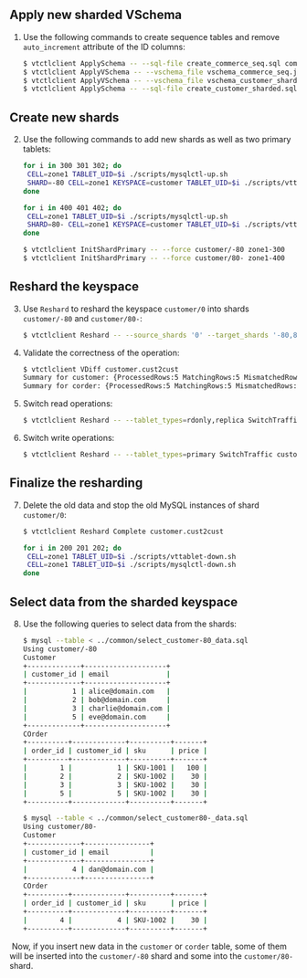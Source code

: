 ## Apply new sharded VSchema

1. Use the following commands to create sequence tables and remove `auto_increment` attribute of the ID columns:

   ```bash
   $ vtctlclient ApplySchema -- --sql-file create_commerce_seq.sql commerce
   $ vtctlclient ApplyVSchema -- --vschema_file vschema_commerce_seq.json commerce
   $ vtctlclient ApplyVSchema -- --vschema_file vschema_customer_sharded.json customer
   $ vtctlclient ApplySchema -- --sql-file create_customer_sharded.sql customer
   ```

## Create new shards

2. Use the following commands to add new shards as well as two primary tablets:

   ```bash
   for i in 300 301 302; do
    CELL=zone1 TABLET_UID=$i ./scripts/mysqlctl-up.sh
    SHARD=-80 CELL=zone1 KEYSPACE=customer TABLET_UID=$i ./scripts/vttablet-up.sh
   done
   
   for i in 400 401 402; do
    CELL=zone1 TABLET_UID=$i ./scripts/mysqlctl-up.sh
    SHARD=80- CELL=zone1 KEYSPACE=customer TABLET_UID=$i ./scripts/vttablet-up.sh
   done
   
   $ vtctlclient InitShardPrimary -- --force customer/-80 zone1-300
   $ vtctlclient InitShardPrimary -- --force customer/80- zone1-400
   ```

## Reshard the keyspace

3. Use `Reshard` to reshard the keyspace `customer/0` into shards `customer/-80` and `customer/80-`:

   ```bash
   $ vtctlclient Reshard -- --source_shards '0' --target_shards '-80,80-' Create customer.cust2cust
   ```

4. Validate the correctness of the operation:

   ```bash
   $ vtctlclient VDiff customer.cust2cust
   Summary for customer: {ProcessedRows:5 MatchingRows:5 MismatchedRows:0 ExtraRowsSource:0 ExtraRowsTarget:0}
   Summary for corder: {ProcessedRows:5 MatchingRows:5 MismatchedRows:0 ExtraRowsSource:0 ExtraRowsTarget:0}
   ```

5. Switch read operations:

   ```bash
   $ vtctlclient Reshard -- --tablet_types=rdonly,replica SwitchTraffic customer.cust2cust
   ```

6. Switch write operations:

   ```bash
   $ vtctlclient Reshard -- --tablet_types=primary SwitchTraffic customer.cust2cust
   ```

## Finalize the resharding

7. Delete the old data and stop the old MySQL instances of shard `customer/0`:

   ```bash
   $ vtctlclient Reshard Complete customer.cust2cust
   
   for i in 200 201 202; do
    CELL=zone1 TABLET_UID=$i ./scripts/vttablet-down.sh
    CELL=zone1 TABLET_UID=$i ./scripts/mysqlctl-down.sh
   done
   ```

## Select data from the sharded keyspace

8. Use the following queries to select data from the shards:

   ```bash
   $ mysql --table < ../common/select_customer-80_data.sql
   Using customer/-80
   Customer
   +-------------+--------------------+
   | customer_id | email              |
   +-------------+--------------------+
   |           1 | alice@domain.com   |
   |           2 | bob@domain.com     |
   |           3 | charlie@domain.com |
   |           5 | eve@domain.com     |
   +-------------+--------------------+
   COrder
   +----------+-------------+----------+-------+
   | order_id | customer_id | sku      | price |
   +----------+-------------+----------+-------+
   |        1 |           1 | SKU-1001 |   100 |
   |        2 |           2 | SKU-1002 |    30 |
   |        3 |           3 | SKU-1002 |    30 |
   |        5 |           5 | SKU-1002 |    30 |
   +----------+-------------+----------+-------+
   
   $ mysql --table < ../common/select_customer80-_data.sql
   Using customer/80-
   Customer
   +-------------+----------------+
   | customer_id | email          |
   +-------------+----------------+
   |           4 | dan@domain.com |
   +-------------+----------------+
   COrder
   +----------+-------------+----------+-------+
   | order_id | customer_id | sku      | price |
   +----------+-------------+----------+-------+
   |        4 |           4 | SKU-1002 |    30 |
   +----------+-------------+----------+-------+
   ```

​		Now, if you insert new data in the `customer` or `corder` table, some of them will be inserted into the `customer/-80` shard and some into the `customer/80-` shard.
